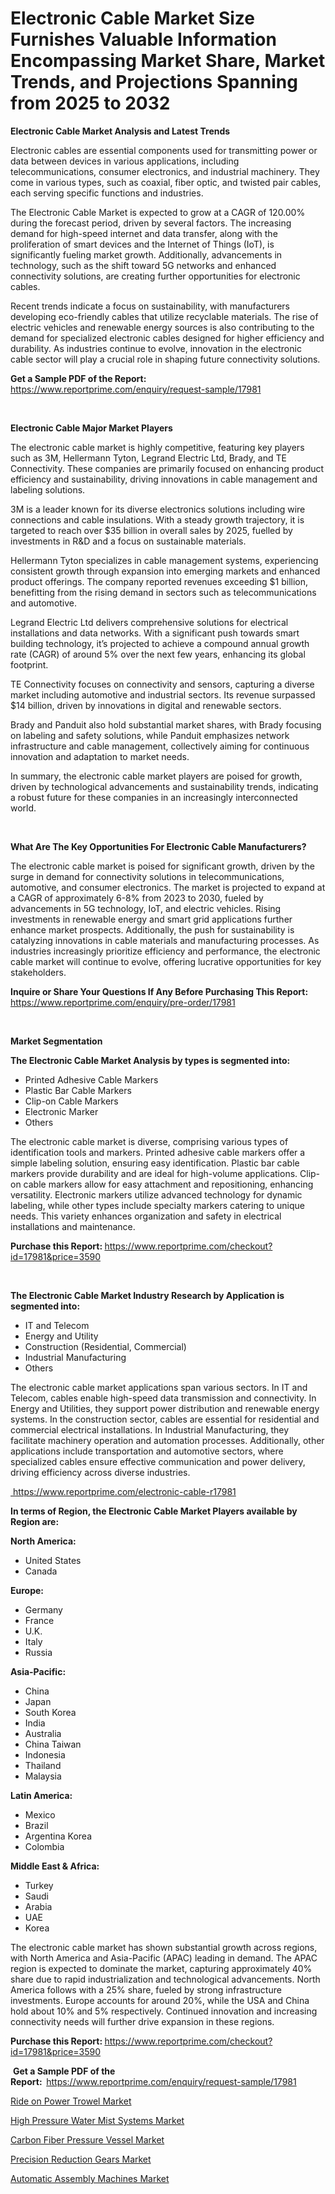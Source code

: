 <p><h1>Electronic Cable Market Size Furnishes Valuable Information Encompassing Market Share, Market Trends, and Projections Spanning from 2025 to 2032</h1></p><p><strong>Electronic Cable Market Analysis and Latest Trends</strong></p>
<p><p>Electronic cables are essential components used for transmitting power or data between devices in various applications, including telecommunications, consumer electronics, and industrial machinery. They come in various types, such as coaxial, fiber optic, and twisted pair cables, each serving specific functions and industries.</p><p>The Electronic Cable Market is expected to grow at a CAGR of 120.00% during the forecast period, driven by several factors. The increasing demand for high-speed internet and data transfer, along with the proliferation of smart devices and the Internet of Things (IoT), is significantly fueling market growth. Additionally, advancements in technology, such as the shift toward 5G networks and enhanced connectivity solutions, are creating further opportunities for electronic cables. </p><p>Recent trends indicate a focus on sustainability, with manufacturers developing eco-friendly cables that utilize recyclable materials. The rise of electric vehicles and renewable energy sources is also contributing to the demand for specialized electronic cables designed for higher efficiency and durability. As industries continue to evolve, innovation in the electronic cable sector will play a crucial role in shaping future connectivity solutions.</p></p>
<p><strong>Get a Sample PDF of the Report:&nbsp;</strong> <a href="https://www.reportprime.com/enquiry/request-sample/17981?utm_campaign=3494&utm_medium=2&utm_source=Github&utm_content=ia&utm_term=18032025&utm_id=electronic-cable">https://www.reportprime.com/enquiry/request-sample/17981</a></p>
<p>&nbsp;</p>
<p><strong>Electronic Cable Major Market Players</strong></p>
<p><p>The electronic cable market is highly competitive, featuring key players such as 3M, Hellermann Tyton, Legrand Electric Ltd, Brady, and TE Connectivity. These companies are primarily focused on enhancing product efficiency and sustainability, driving innovations in cable management and labeling solutions.</p><p>3M is a leader known for its diverse electronics solutions including wire connections and cable insulations. With a steady growth trajectory, it is targeted to reach over $35 billion in overall sales by 2025, fuelled by investments in R&D and a focus on sustainable materials.</p><p>Hellermann Tyton specializes in cable management systems, experiencing consistent growth through expansion into emerging markets and enhanced product offerings. The company reported revenues exceeding $1 billion, benefitting from the rising demand in sectors such as telecommunications and automotive.</p><p>Legrand Electric Ltd delivers comprehensive solutions for electrical installations and data networks. With a significant push towards smart building technology, it’s projected to achieve a compound annual growth rate (CAGR) of around 5% over the next few years, enhancing its global footprint.</p><p>TE Connectivity focuses on connectivity and sensors, capturing a diverse market including automotive and industrial sectors. Its revenue surpassed $14 billion, driven by innovations in digital and renewable sectors.</p><p>Brady and Panduit also hold substantial market shares, with Brady focusing on labeling and safety solutions, while Panduit emphasizes network infrastructure and cable management, collectively aiming for continuous innovation and adaptation to market needs.</p><p>In summary, the electronic cable market players are poised for growth, driven by technological advancements and sustainability trends, indicating a robust future for these companies in an increasingly interconnected world.</p></p>
<p>&nbsp;</p>
<p><strong>What Are The Key Opportunities For Electronic Cable Manufacturers?</strong></p>
<p><p>The electronic cable market is poised for significant growth, driven by the surge in demand for connectivity solutions in telecommunications, automotive, and consumer electronics. The market is projected to expand at a CAGR of approximately 6-8% from 2023 to 2030, fueled by advancements in 5G technology, IoT, and electric vehicles. Rising investments in renewable energy and smart grid applications further enhance market prospects. Additionally, the push for sustainability is catalyzing innovations in cable materials and manufacturing processes. As industries increasingly prioritize efficiency and performance, the electronic cable market will continue to evolve, offering lucrative opportunities for key stakeholders.</p></p>
<p><strong>Inquire or Share Your Questions If Any Before Purchasing This Report:</strong> <a href="https://www.reportprime.com/enquiry/pre-order/17981?utm_campaign=3494&utm_medium=2&utm_source=Github&utm_content=ia&utm_term=18032025&utm_id=electronic-cable">https://www.reportprime.com/enquiry/pre-order/17981</a></p>
<p>&nbsp;</p>
<p><strong>Market Segmentation</strong></p>
<p><strong>The Electronic Cable Market Analysis by types is segmented into:</strong></p>
<p><ul><li>Printed Adhesive Cable Markers</li><li>Plastic Bar Cable Markers</li><li>Clip-on Cable Markers</li><li>Electronic Marker</li><li>Others</li></ul></p>
<p><p>The electronic cable market is diverse, comprising various types of identification tools and markers. Printed adhesive cable markers offer a simple labeling solution, ensuring easy identification. Plastic bar cable markers provide durability and are ideal for high-volume applications. Clip-on cable markers allow for easy attachment and repositioning, enhancing versatility. Electronic markers utilize advanced technology for dynamic labeling, while other types include specialty markers catering to unique needs. This variety enhances organization and safety in electrical installations and maintenance.</p></p>
<p><strong>Purchase this Report:&nbsp;</strong><a href="https://www.reportprime.com/checkout?id=17981&price=3590&utm_campaign=3494&utm_medium=2&utm_source=Github&utm_content=ia&utm_term=18032025&utm_id=electronic-cable">https://www.reportprime.com/checkout?id=17981&price=3590</a></p>
<p>&nbsp;</p>
<p><strong>The Electronic Cable Market Industry Research by Application is segmented into:</strong></p>
<p><ul><li>IT and Telecom</li><li>Energy and Utility</li><li>Construction (Residential, Commercial)</li><li>Industrial Manufacturing</li><li>Others</li></ul></p>
<p><p>The electronic cable market applications span various sectors. In IT and Telecom, cables enable high-speed data transmission and connectivity. In Energy and Utilities, they support power distribution and renewable energy systems. In the construction sector, cables are essential for residential and commercial electrical installations. In Industrial Manufacturing, they facilitate machinery operation and automation processes. Additionally, other applications include transportation and automotive sectors, where specialized cables ensure effective communication and power delivery, driving efficiency across diverse industries.</p></p>
<p><a href="https://www.reportprime.com/electronic-cable-r17981?utm_campaign=3494&utm_medium=2&utm_source=Github&utm_content=ia&utm_term=18032025&utm_id=electronic-cable">&nbsp;https://www.reportprime.com/electronic-cable-r17981</a></p>
<p><strong>In terms of Region, the Electronic Cable Market Players available by Region are:</strong></p>
<p>
    <p> <strong> North America: </strong>
        <ul>
            <li>United States</li>
            <li>Canada</li>
        </ul>
        </p> 
    <p> <strong> Europe: </strong>
        <ul>
            <li>Germany</li>
            <li>France</li>
            <li>U.K.</li>
            <li>Italy</li>
            <li>Russia</li>
        </ul>
        </p> 
    <p> <strong> Asia-Pacific: </strong>
        <ul>
            <li>China</li>
            <li>Japan</li>
            <li>South Korea</li>
            <li>India</li>
            <li>Australia</li>
            <li>China Taiwan</li>
            <li>Indonesia</li>
            <li>Thailand</li>
            <li>Malaysia</li>
        </ul>
        </p> 
    <p> <strong> Latin America: </strong>
        <ul>
            <li>Mexico</li>
            <li>Brazil</li>
            <li>Argentina Korea</li>
            <li>Colombia</li>
        </ul>
        </p> 
    <p> <strong> Middle East & Africa: </strong>
        <ul>
            <li>Turkey</li>
            <li>Saudi</li>
            <li>Arabia</li>
            <li>UAE</li>
            <li>Korea</li>
        </ul>
    </p>
    </p>
<p><p>The electronic cable market has shown substantial growth across regions, with North America and Asia-Pacific (APAC) leading in demand. The APAC region is expected to dominate the market, capturing approximately 40% share due to rapid industrialization and technological advancements. North America follows with a 25% share, fueled by strong infrastructure investments. Europe accounts for around 20%, while the USA and China hold about 10% and 5% respectively. Continued innovation and increasing connectivity needs will further drive expansion in these regions.</p></p>
<p><strong>Purchase this Report: </strong><a href="https://www.reportprime.com/checkout?id=17981&price=3590&utm_campaign=3494&utm_medium=2&utm_source=Github&utm_content=ia&utm_term=18032025&utm_id=electronic-cable">https://www.reportprime.com/checkout?id=17981&price=3590</a></p>
<p>&nbsp;<strong>Get a Sample PDF of the Report:&nbsp;&nbsp;</strong><a href="https://www.reportprime.com/enquiry/request-sample/17981?utm_campaign=3494&utm_medium=2&utm_source=Github&utm_content=ia&utm_term=18032025&utm_id=electronic-cable">https://www.reportprime.com/enquiry/request-sample/17981</a></p>
<p><strong></strong></p>
<p><p><a href="https://www.linkedin.com/pulse/ride-power-trowel-industry-analysis-market-size-growing-cagr-bdnie?utm_campaign=3494&utm_medium=2&utm_source=Github&utm_content=ia&utm_term=18032025&utm_id=electronic-cable">Ride on Power Trowel Market</a></p><p><a href="https://www.linkedin.com/pulse/assessing-impact-recent-trends-high-pressure-water-mist-systems-ey0le?utm_campaign=3494&utm_medium=2&utm_source=Github&utm_content=ia&utm_term=18032025&utm_id=electronic-cable">High Pressure Water Mist Systems Market</a></p><p><a href="https://www.linkedin.com/pulse/carbon-fiber-pressure-vessel-market-ecosystem-competitive-wrm5e?utm_campaign=3494&utm_medium=2&utm_source=Github&utm_content=ia&utm_term=18032025&utm_id=electronic-cable">Carbon Fiber Pressure Vessel Market</a></p><p><a href="https://www.linkedin.com/pulse/precision-reduction-gears-market-analysis-2025-2032-competitive-jz1oe?utm_campaign=3494&utm_medium=2&utm_source=Github&utm_content=ia&utm_term=18032025&utm_id=electronic-cable">Precision Reduction Gears Market</a></p><p><a href="https://www.linkedin.com/pulse/exploring-growth-potential-automatic-assembly-machines-ihpee?utm_campaign=3494&utm_medium=2&utm_source=Github&utm_content=ia&utm_term=18032025&utm_id=electronic-cable">Automatic Assembly Machines Market</a></p></p>